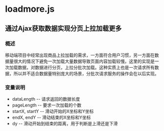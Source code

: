 # loadmore.js
## 通过Ajax获取数据实现分页上拉加载更多

### 概述
移动端项目中经常出现商品上拉加载的需求，一方面符合用户习惯，另一方面在数据量很大的情况下避免一次加载大量数据导致页面内容加载较慢。这里的实现是一次加载数据，对数据进行分页，上拉分批次加载。这种实质上也是一次请求所有数据，所以并不适合数据量特别庞大的场景，分批次请求服务的操作会在以后实现。

### 变量说明
+ dataLength -- 请求返回的数据长度
+ pageLength -- 要求一次加载的个数
+ startX, startY -- 滑动开始的X坐标和Y坐标
+ endX, endY -- 滑动结束的X坐标和Y坐标
+ dy -- 滑动开始到结束的距离，用于判断是上滑还是下滑
